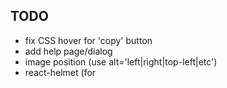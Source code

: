 

## TODO
- fix CSS hover for 'copy' button
- add help page/dialog
- image position (use alt='left|right|top-left|etc')
- react-helmet (for <title>)
- file modal
    - move upload to modal
    - load files into local store
    - delete button
    - rename download to 'export'
- rename 'file-modal' to 'modal'

## DONE
- persistant storage
  - store editor state
  - save/load files to localStorage
- implement Ctrl+S, Ctrl+O
- 'scroll to bottom' shortcut
- focus editor/preview shortcuts
- dark scrollbars
- comments `[//]: # (etc)` as notes
- printing
    - better styles (remove parent flexboxes)
    - outline code blocks
    - print button
    - add notes
- printing styles
- add clear-all button
- dark mode
- fix python syntax in highlight.js
    - missing builtins (len, int, float, str, input, print)
    - True, False, None are literals, not keywords

[//]: # (this is a comment)
